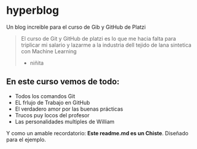 # hyperblog
Un blog increible para el curso de Gib y GitHub de Platzi
>El curso de Git y GitHub de platzi es lo que me hacia falta para triplicar mi salario y lazarme a la industria dell tejido de lana sintetica con Machine Learning
>- niñita

## En este curso vemos de todo:
* Todos los comandos Git
* EL frlujo de Trabajo en GitHub
* El verdadero amor por las buenas prácticas
* Trucos puy locos del profesor
* Las personalidades multiples de William

Y como un amable recordatorio: **Este readme.md es un Chiste**. Diseñado para el ejemplo.